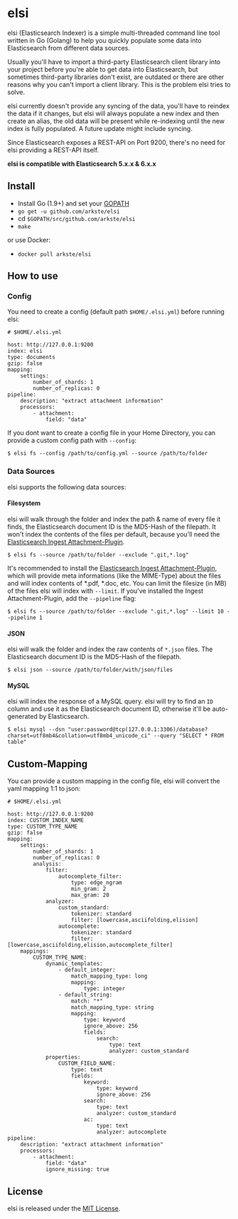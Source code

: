 # elsi

elsi (Elasticsearch Indexer) is a simple multi-threaded command line tool written in Go (Golang) to help you quickly populate some data into Elasticsearch from different data sources.

Usually you'll have to import a third-party Elasticsearch client library into your project before you're able to get data into Elasticsearch, but sometimes third-party libraries don't exist, are outdated or there are other reasons why you can't import a client library. This is the problem elsi tries to solve.

elsi currently doesn't provide any syncing of the data, you'll have to reindex the data if it changes, but elsi will always populate a new index and then create an alias, the old data will be present while re-indexing until the new index is fully populated. A future update might include syncing.

Since Elasticsearch exposes a REST-API on Port 9200, there's no need for elsi providing a REST-API itself.

**elsi is compatible with Elasticsearch 5.x.x & 6.x.x**

## Install

+  Install Go (1.9+) and set your [GOPATH](https://golang.org/doc/code.html#GOPATH)
+ `go get -u github.com/arkste/elsi`
+ cd `$GOPATH/src/github.com/arkste/elsi`
+ `make`

or use Docker:

+ `docker pull arkste/elsi`

## How to use

### Config

You need to create a config (default path `$HOME/.elsi.yml`) before running elsi:

    # $HOME/.elsi.yml

    host: http://127.0.0.1:9200
    index: elsi
    type: documents
    gzip: false
    mapping:
        settings:
            number_of_shards: 1
            number_of_replicas: 0
    pipeline:
        description: "extract attachment information"
        processors:
            - attachment:
                field: "data"

If you dont want to create a config file in your Home Directory, you can provide a custom config path with `--config`:

    $ elsi fs --config /path/to/config.yml --source /path/to/folder

### Data Sources

elsi supports the following data sources:

#### Filesystem

elsi will walk through the folder and index the path & name of every file it finds, the Elasticsearch document ID is the MD5-Hash of the filepath. It won't index the contents of the files per default, because you'll need the [Elasticsearch Ingest Attachment-Plugin](https://www.elastic.co/guide/en/elasticsearch/plugins/master/ingest-attachment.html).

    $ elsi fs --source /path/to/folder --exclude ".git,*.log"

It's recommended to install the [Elasticsearch Ingest Attachment-Plugin](https://www.elastic.co/guide/en/elasticsearch/plugins/master/ingest-attachment.html), which will provide meta informations (like the MIME-Type) about the files and will index contents of *.pdf, *.doc, etc. 
You can limit the filesize (in MB) of the files elsi will index with `--limit`. 
If you've installed the Ingest Attachment-Plugin, add the `--pipeline` flag:

    $ elsi fs --source /path/to/folder --exclude ".git,*.log" --limit 10 --pipeline 1

#### JSON

elsi will walk the folder and index the raw contents of `*.json` files. The Elasticsearch document ID is the MD5-Hash of the filepath.

    $ elsi json --source /path/to/folder/with/json/files

#### MySQL

elsi will index the response of a MySQL query. elsi will try to find an `ID` column and use it as the Elasticsearch document ID, otherwise it'll be auto-generated by Elasticsearch.

    $ elsi mysql --dsn "user:password@tcp(127.0.0.1:3306)/database?charset=utf8mb4&collation=utf8mb4_unicode_ci" --query "SELECT * FROM table"

## Custom-Mapping

You can provide a custom mapping in the config file, elsi will convert the yaml mapping 1:1 to json:

    # $HOME/.elsi.yml

    host: http://127.0.0.1:9200
    index: CUSTOM_INDEX_NAME
    type: CUSTOM_TYPE_NAME
    gzip: false
    mapping:
        settings:
            number_of_shards: 1
            number_of_replicas: 0
            analysis:
                filter:
                    autocomplete_filter:
                        type: edge_ngram
                        min_gram: 2
                        max_gram: 20
                analyzer:
                    custom_standard:
                        tokenizer: standard
                        filter: [lowercase,asciifolding,elision]
                    autocomplete:
                        tokenizer: standard
                        filter: [lowercase,asciifolding,elision,autocomplete_filter]
        mappings:
            CUSTOM_TYPE_NAME:
                dynamic_templates:
                    - default_integer:
                        match_mapping_type: long
                        mapping:
                            type: integer
                    - default_string:
                        match: "*"
                        match_mapping_type: string
                        mapping:
                            type: keyword
                            ignore_above: 256
                            fields:
                                search:
                                    type: text
                                    analyzer: custom_standard
                properties:
                    CUSTOM_FIELD_NAME:
                        type: text
                        fields:
                            keyword:
                                type: keyword
                                ignore_above: 256
                            search:
                                type: text
                                analyzer: custom_standard
                            ac:
                                type: text
                                analyzer: autocomplete
    pipeline:
        description: "extract attachment information"
        processors:
            - attachment:
                field: "data"
                ignore_missing: true

## License

elsi is released under the
[MIT License](http://www.opensource.org/licenses/MIT).